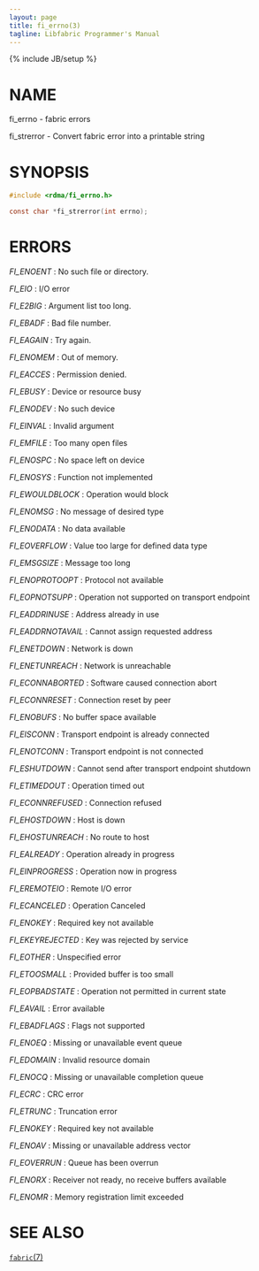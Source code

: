 ```yaml
---
layout: page
title: fi_errno(3)
tagline: Libfabric Programmer's Manual
---
```

{% include JB/setup %}

# NAME

fi_errno \- fabric errors

fi_strerror \- Convert fabric error into a printable string

# SYNOPSIS

```c
#include <rdma/fi_errno.h>

const char *fi_strerror(int errno);
```


# ERRORS

*FI_ENOENT*
: No such file or directory.

*FI_EIO*
: I/O error

*FI_E2BIG*
: Argument list too long.

*FI_EBADF*
: Bad file number.

*FI_EAGAIN*
: Try again.

*FI_ENOMEM*
: Out of memory.

*FI_EACCES*
: Permission denied.

*FI_EBUSY*
: Device or resource busy

*FI_ENODEV*
: No such device

*FI_EINVAL*
: Invalid argument

*FI_EMFILE*
: Too many open files

*FI_ENOSPC*
: No space left on device

*FI_ENOSYS*
: Function not implemented

*FI_EWOULDBLOCK*
: Operation would block

*FI_ENOMSG*
: No message of desired type

*FI_ENODATA*
: No data available

*FI_EOVERFLOW*
: Value too large for defined data type

*FI_EMSGSIZE*
: Message too long

*FI_ENOPROTOOPT*
: Protocol not available

*FI_EOPNOTSUPP*
: Operation not supported on transport endpoint

*FI_EADDRINUSE*
: Address already in use

*FI_EADDRNOTAVAIL*
: Cannot assign requested address

*FI_ENETDOWN*
: Network is down

*FI_ENETUNREACH*
: Network is unreachable

*FI_ECONNABORTED*
: Software caused connection abort

*FI_ECONNRESET*
: Connection reset by peer

*FI_ENOBUFS*
: No buffer space available

*FI_EISCONN*
: Transport endpoint is already connected

*FI_ENOTCONN*
: Transport endpoint is not connected

*FI_ESHUTDOWN*
: Cannot send after transport endpoint shutdown

*FI_ETIMEDOUT*
: Operation timed out

*FI_ECONNREFUSED*
: Connection refused

*FI_EHOSTDOWN*
: Host is down

*FI_EHOSTUNREACH*
: No route to host

*FI_EALREADY*
: Operation already in progress

*FI_EINPROGRESS*
: Operation now in progress

*FI_EREMOTEIO*
: Remote I/O error

*FI_ECANCELED*
: Operation Canceled

*FI_ENOKEY*
: Required key not available

*FI_EKEYREJECTED*
: Key was rejected by service

*FI_EOTHER*
: Unspecified error

*FI_ETOOSMALL*
: Provided buffer is too small

*FI_EOPBADSTATE*
: Operation not permitted in current state

*FI_EAVAIL*
: Error available

*FI_EBADFLAGS*
: Flags not supported

*FI_ENOEQ*
: Missing or unavailable event queue

*FI_EDOMAIN*
: Invalid resource domain

*FI_ENOCQ*
: Missing or unavailable completion queue

*FI_ECRC*
: CRC error

*FI_ETRUNC*
: Truncation error

*FI_ENOKEY*
: Required key not available

*FI_ENOAV*
: Missing or unavailable address vector

*FI_EOVERRUN*
: Queue has been overrun

*FI_ENORX*
: Receiver not ready, no receive buffers available

*FI_ENOMR*
: Memory registration limit exceeded

# SEE ALSO

[`fabric`(7)](fabric.7.html)
